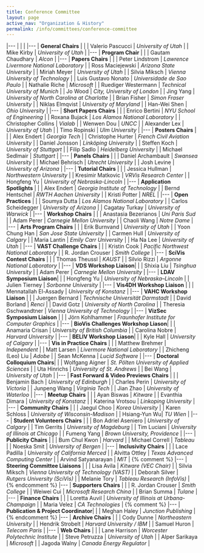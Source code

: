 ```yaml
---
title: Conference Committee
layout: page
active_nav: "Organization & History"
permalink: /info/committees/conference-committee
---
```



|---
| | |
|---
| **General Chairs** | |
| Valerio Pascucci | *University of Utah* |
| Mike Kirby | *University of Utah* |
|---
| **Program Chair** | |
| Gautam Chaudhary | *Alcon* |
|---
| **Papers Chairs** | |
| Peter Lindstrom | *Lawrence Livermore National Laboratory* |
| Ross Maciejewski | *Arizona State University* |
| Miriah Meyer | *University of Utah* |
| Silvia Miksch | *Vienna University of Technology* |
| Luis Gustavo Nonato | *Universidade de Sao Paulo* |
| Nathalie Riche | *Microsoft* |
| Ruediger Westermann | *Technical University of Munich* |
| Jo Wood | *City, University of London* |
| Jing Yang | *University of North Carolina at Charlotte* |
| Brian Fisher | *Simon Fraser University* |
| Niklas Elmqvist | *University of Maryland* |
| Han-Wei Shen | *Ohio University* |
|---
| **Short Papers Chairs** | |
| Enrico Bertini | *NYU School of Engineering* |
| Roxana Bujack | *Los Alamos National Laboratory* |
| Christopher Collins | *Vialab* |
| Wenwen Dou | *UNCC* |
| Alexander Lex | *University of Utah* |
| Timo Ropinski | *Ulm University* |
|---
| **Posters Chairs** | |
| Alex Endert | *Georgia Tech* |
| Christophe Hurter | *French Civil Aviation University* |
| Daniel Jonsson | *Linköping University* |
| Steffen Koch | *University of Stuttgart* |
| Filip Sadlo | *Heidelberg University* |
| Michael Sedlmair | *Stuttgart* |
|---
| **Panels Chairs** | |
| Daniel Archambault | *Swansea University* |
| Michael Behrisch | *Utrecht University* |
| Josh Levine | *University of Arizona* |
|---
| **Tutorial Chairs** | |
| Jessica Hullman | *Northwestern University* |
| Kresimir Matkovic | *VRVis Research Center* |
| Hongfeng Yu | *University of Nebraska-Lincoln* |
|---
| **Application Spotlights** | |
| Alex Endert | *Georgia Institute of Technology* |
| Bernd Hentschel | *RWTH Aachen University* |
| Kristi Potter | *NREL* |
|---
| **Open Practices** | |
| Soumya Dutta | *Los Alamos National Laboratory* |
| Carlos Scheidegger | *University of Arizona* |
| Cagatay Turkay | *University of Warwick* |
|---
| **Workshop Chairs** | |
| Anastasia Bezerianos | *Uni Paris Sud* |
| Adam Perer | *Carnegie Mellon University* |
| Chaoli Wang | *Notre Dame* |
|---
| **Arts Program Chairs** | |
| Erik Burnvand | *University of Utah* |
| Yoon Chung Han | *San Jose State University* |
| Carmen Hull | *University of Calgary* |
| Maria Lantin | *Emily Carr University* |
| Ha Na Lee | *University of Utah* |
|---
| **VAST Challenge Chairs** | |
| Kristin Cook | *Pacific Northwest National Laboratory* |
| R. Jordan Crouser | *Smith College* |
|---
| **SciVis Contest Chairs** | |
| Thomas Theussl | *KAUST* |
| Silvio Rizzi | *Argonne National Laboratory* |
|---
| **VDS Workshop Liaison**| |
| Shixia Liu | *Tsinghua University* |
| Adam Perer | *Carnegie Mellon University* |
|---
| **LDAV Symposium Liaison**| |
| Hongfeng Yu | *University of Nebraska–Lincoln* |
| Julien Tierney | *Sorbonne University* |
|---
| **Vis4DH Workshop Liaison** | |
| Mennatallah El-Assady | *University of Konstanz* |
|---
| **VAHC Workshop Liaison** | |
| Juergen Bernard | *Technische Universität Darmstadt* |
| David Borland | *Renci* |
| David Gotz | *University of North Carolina* |
| Theresia Gschwandtner | *Vienna University of Technology* |
|---
| **VizSec Symposium Liaison** | |
| Jörn Kohlhammer | *Fraunhofer Institute for Computer Graphics* |
|---
| **BioVis Challenges Workshop Liason**| |
| Anamaria Crisan | *University of British Columbia* |
| Carolina Nobre | *Harvard University* |
|---
| **BELIV Workshop Liason**| |
| Kyle Hall | *University of Calgary* |
|---
| **Vis in Practice Chairs** | |
| Matthew Brehmer | *Independent* |
| Matt Larsen | *Livermore National Laboratory* |
| Zhicheng (Leo) Liu | *Adobe* |
| Sean McKenna | *Lucid Software* |
|---
| **Doctoral Colloquium Chairs**| |
| Wolfgang Aigner | *St. Pölten University of Applied Sciences* |
| Uta Hinrichs | *University of St. Andrews* |
| Bei Wang | *University of Utah* |
|---
| **Fast Forward & Video Previews Chairs** | |
| Benjamin Bach | *University of Edinburgh* |
| Charles Perin | *University of Victoria* |
| Junpeng Wang | *Virginia Tech* |
| Jian Zhao | *University of Waterloo* |
|---
| **Meetup Chairs** | |
| Ayan Biswas | *Kitware* |
| Evanthia Dimara | *University of Konstanz* |
| Katerina Vrotsou | *Linkoping University* |
|---
| **Community Chairs** | |
| Jaegul Choo | *Korea University* |
| Karen Schloss | *University of Wisconsin-Madison* |
| Hsiang-Yun Wu| *TU Wien* |
|---
| **Student Volunteers Chairs** | |
| Bon Adriel Aseniero | *University of Calgary* |
| Tim Gerrits | *University of Magdeburg* |
| Tim Luciani | *University of Illinois at Chicago* |
| Fumeng Yang | *Brown University, Providence* |
|---
| **Publicity Chairs** | |
| Bum Chul Kwon | *Harvard* |
| Michael Correll | *Tableau* |
| Noeska Smit | *University of Bergen* |
|---
| **Inclusivity Chairs** | |
| Lace Padilla | *University of California Merced* |
| Alvitta Ottley | *Texas Advanced Computing Center* |
| Arvind Satyanarayan | *MIT* |
{% comment %}
|---
| **Steering Committee Liaisons** | |
| Lisa Avila | *Kitware (VEC Chair)* |
| Silvia Miksch | *Vienna University of Technology (VAST)* |
| Deborah Silver | *Rutgers University (SciVis)* |
| Melanie Tory | *Tableau Research (InfoVis)* |
{% endcomment %}
|---
| **Supporters Chairs** | |
| R. Jordan Crouser | *Smith College* |
| Weiwei Cui | *Microsoft Research China* |
| Brian Summa | *Tulane* |
|---
| **Finance Chairs** | |
| Loretta Auvil | *University of Illinois at Urbana-Champaign* |
| Maria Velez | *CA Technologies* |
{% comment %}
|---
| **Publication & Project Coordinator**| |
| Meghan Haley | *Junction Publishing* |
{% endcomment %}
|---
| **Archive Chairs** | |
| Cody Dunne | *Northeastern University* |
| Hendrik Strobelt | *Harvard University / IBM* |
| Samuel Huron | *Telecom Paris* |
|---
| **Web Chairs** | |
| Lane Harrison | *Worcester Polytechnic Institute* |
| Steve Petruzza | *University of Utah* |
| Alper Sarikaya | *Microsoft* |
| Jagoda Walny | *Canada Energy Regulator* |
